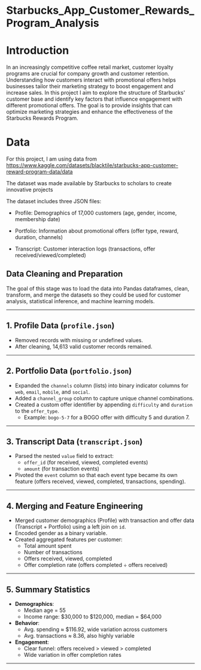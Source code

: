 # Starbucks_App_Customer_Rewards_Program_Analysis

# Introduction 
In an increasingly competitive coffee retail market, customer loyalty programs are crucial for company growth and customer retention. Understanding how customers interact with promotional offers helps businesses tailor their marketing strategy to boost engagement and increase sales. In this project I aim to explore the structure of Starbucks' customer base and identify key factors that influence engagement with different promotional offers. The goal is to provide insights that can optimize marketing strategies and enhance the effectiveness of the Starbucks Rewards Program.

# Data 
For this project, I am using data from https://www.kaggle.com/datasets/blacktile/starbucks-app-customer-reward-program-data/data

The dataset was made available by Starbucks to scholars to create innovative projects 

The dataset includes three JSON files: 

- Profile: Demographics of 17,000 customers (age, gender, income, membership date)

- Portfolio: Information about promotional offers (offer type, reward, duration, channels)

- Transcript: Customer interaction logs (transactions, offer received/viewed/completed)


## Data Cleaning and Preparation
The goal of this stage was to load the data into Pandas dataframes, clean, transform, and merge the datasets so they could be used for customer analysis, statistical inference, and machine learning models.

---

## 1. Profile Data (`profile.json`)

- Removed records with missing or undefined values.  
- After cleaning, 14,613 valid customer records remained.  

---

## 2. Portfolio Data (`portfolio.json`)

- Expanded the `channels` column (lists) into binary indicator columns for `web`, `email`, `mobile`, and `social`.  
- Added a `channel_group` column to capture unique channel combinations.  
- Created a custom offer identifier by appending `difficulty` and `duration` to the `offer_type`.  
  - Example: `bogo-5-7` for a BOGO offer with difficulty 5 and duration 7.  

---

## 3. Transcript Data (`transcript.json`)
 
- Parsed the nested `value` field to extract:  
  - `offer_id` (for received, viewed, completed events)  
  - `amount` (for transaction events)  
- Pivoted the `event` column so that each event type became its own feature (offers received, viewed, completed, transactions, spending).  

---

## 4. Merging and Feature Engineering

- Merged customer demographics (Profile) with transaction and offer data (Transcript + Portfolio) using a left join on `id`.  
- Encoded gender as a binary variable.  
- Created aggregated features per customer:  
  - Total amount spent  
  - Number of transactions  
  - Offers received, viewed, completed  
  - Offer completion rate (offers completed ÷ offers received)  

---

## 5. Summary Statistics

- **Demographics**:  
  - Median age = 55  
  - Income range: $30,000 to $120,000, median = $64,000  
- **Behavior**:  
  - Avg. spending ≈ $116.92, wide variation across customers  
  - Avg. transactions ≈ 8.36, also highly variable  
- **Engagement**:  
  - Clear funnel: offers received > viewed > completed  
  - Wide variation in offer completion rates  

---



